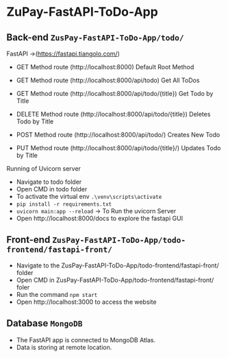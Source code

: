 # ZuPay-FastAPI-ToDo-App


## Back-end ```ZusPay-FastAPI-ToDo-App/todo/```
FastAPI ->(https://fastapi.tiangolo.com/)

 * GET Method route (http://localhost:8000) Default Root Method

 * GET Method route (http://localhost:8000/api/todo) Get All ToDos

 * GET Method route (http://localhost:8000/api/todo/{title}) Get Todo by Title

 * DELETE Method route (http://localhost:8000/api/todo/{title}) Deletes Todo by Title

 * POST Method route (http://localhost:8000/api/todo/) Creates New Todo

 * PUT Method route (http://localhost:8000/api/todo/{title}/) Updates Todo by Title
 
Running of Uvicorn server 
  * Navigate to todo folder 
  * Open CMD in todo folder 
  * To activate the virtual env ```.\venv\scripts\activate```
  * ```pip install -r requirements.txt```
  * ```uvicorn main:app --reload``` -> To Run the uvicorn Server
  * Open http://localhost:8000/docs to explore the fastapi GUI
    

## Front-end ```ZusPay-FastAPI-ToDo-App/todo-frontend/fastapi-front/```
  * Navigate to the ZusPay-FastAPI-ToDo-App/todo-frontend/fastapi-front/ folder
  * Open CMD in ZusPay-FastAPI-ToDo-App/todo-frontend/fastapi-front/ foler
  * Run the command ```npm start```
  * Open http://localhost:3000 to access the website


## Database ```MongoDB```
  * The FastAPI app is connected to MongoDB Atlas.
  * Data is storing at remote location.

